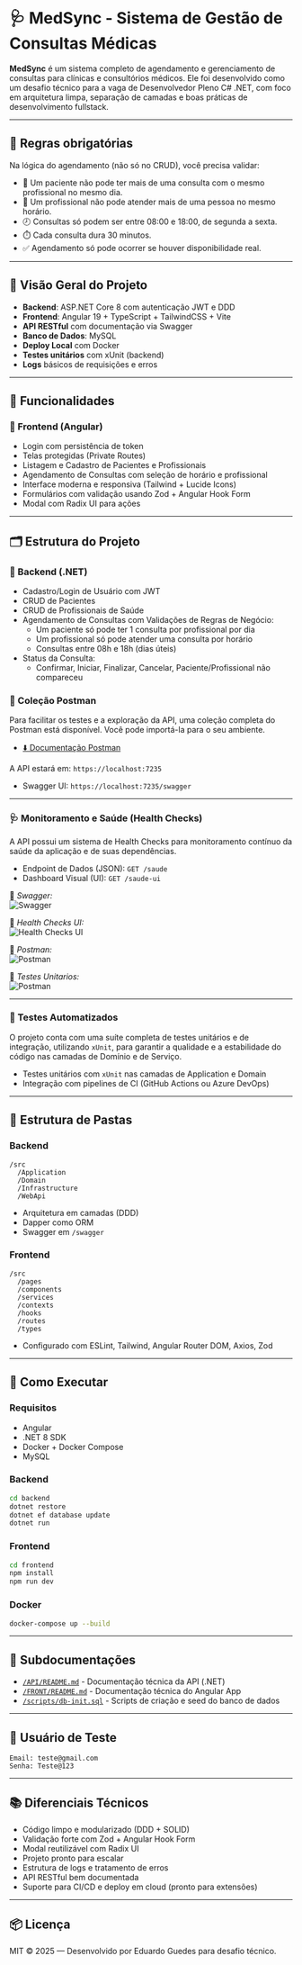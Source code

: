 # 🩺 MedSync - Sistema de Gestão de Consultas Médicas

**MedSync** é um sistema completo de agendamento e gerenciamento de consultas para clínicas e consultórios médicos. Ele foi desenvolvido como um desafio técnico para a vaga de Desenvolvedor Pleno C# .NET, com foco em arquitetura limpa, separação de camadas e boas práticas de desenvolvimento fullstack.

---

## 📘 Regras obrigatórias

Na lógica do agendamento (não só no CRUD), você precisa validar:
- 🔄 Um paciente não pode ter mais de uma consulta com o mesmo profissional no mesmo dia.
- 🚫 Um profissional não pode atender mais de uma pessoa no mesmo horário.
- 🕗 Consultas só podem ser entre 08:00 e 18:00, de segunda a sexta.
- ⏱️ Cada consulta dura 30 minutos.
- ✅ Agendamento só pode ocorrer se houver disponibilidade real.

---

## 📌 Visão Geral do Projeto

- **Backend**: ASP.NET Core 8 com autenticação JWT e DDD  
- **Frontend**: Angular 19 + TypeScript + TailwindCSS + Vite  
- **API RESTful** com documentação via Swagger  
- **Banco de Dados**: MySQL  
- **Deploy Local** com Docker  
- **Testes unitários** com xUnit (backend)  
- **Logs** básicos de requisições e erros  

---

## 🧱 Funcionalidades

### 🔷 Frontend (Angular)

- Login com persistência de token
- Telas protegidas (Private Routes)
- Listagem e Cadastro de Pacientes e Profissionais
- Agendamento de Consultas com seleção de horário e profissional
- Interface moderna e responsiva (Tailwind + Lucide Icons)
- Formulários com validação usando Zod + Angular Hook Form
- Modal com Radix UI para ações

---

## 🗂 Estrutura do Projeto

### 📂 Backend (.NET)

- Cadastro/Login de Usuário com JWT
- CRUD de Pacientes
- CRUD de Profissionais de Saúde
- Agendamento de Consultas com Validações de Regras de Negócio:
  - Um paciente só pode ter 1 consulta por profissional por dia
  - Um profissional só pode atender uma consulta por horário
  - Consultas entre 08h e 18h (dias úteis)
- Status da Consulta:
  - Confirmar, Iniciar, Finalizar, Cancelar, Paciente/Profissional não compareceu

### 🚀 Coleção Postman

Para facilitar os testes e a exploração da API, uma coleção completa do Postman está disponível. Você pode importá-la para o seu ambiente.

- [⬇️ Documentação Postman](API/doc/MedSync_API.postman_collection.json)

A API estará em: `https://localhost:7235`  
- Swagger UI: `https://localhost:7235/swagger`

---

### 🩺 Monitoramento e Saúde (Health Checks)

A API possui um sistema de Health Checks para monitoramento contínuo da saúde da aplicação e de suas dependências.

- Endpoint de Dados (JSON): `GET /saude`
- Dashboard Visual (UI): `GET /saude-ui`

📸 *Swagger:*  
![Swagger](./API/doc/swagger.PNG)

📸 *Health Checks UI:*  
![Health Checks UI](./API/doc/health.PNG)

📸 *Postman:*  
![Postman](./API/doc/postman.PNG)

📸 *Testes Unitarios:*  
![Postman](./API/doc/testes.PNG)

---

### 🧪 Testes Automatizados

O projeto conta com uma suíte completa de testes unitários e de integração, utilizando `xUnit`, para garantir a qualidade e a estabilidade do código nas camadas de Domínio e de Serviço.

- Testes unitários com `xUnit` nas camadas de Application e Domain
- Integração com pipelines de CI (GitHub Actions ou Azure DevOps)

---

## 📁 Estrutura de Pastas

### Backend

```
/src
  /Application
  /Domain
  /Infrastructure
  /WebApi
```

- Arquitetura em camadas (DDD)
- Dapper como ORM
- Swagger em `/swagger`

### Frontend

```
/src
  /pages
  /components
  /services
  /contexts
  /hooks
  /routes
  /types
```

- Configurado com ESLint, Tailwind, Angular Router DOM, Axios, Zod

---

## 🚀 Como Executar

### Requisitos

- Angular
- .NET 8 SDK
- Docker + Docker Compose
- MySQL

### Backend

```bash
cd backend
dotnet restore
dotnet ef database update
dotnet run
```

### Frontend

```bash
cd frontend
npm install
npm run dev
```

### Docker

```bash
docker-compose up --build
```

---

## 📄 Subdocumentações

- [`/API/README.md`](API/README.md) - Documentação técnica da API (.NET)
- [`/FRONT/README.md`](FRONT/README.md) - Documentação técnica do Angular App
- [`/scripts/db-init.sql`](API/src/CludeMedSync.Data/Scripts/01_create_database_and_Tables.sql) - Scripts de criação e seed do banco de dados

---

## 👤 Usuário de Teste

```
Email: teste@gmail.com
Senha: Teste@123
```

---

## 📚 Diferenciais Técnicos

- Código limpo e modularizado (DDD + SOLID)
- Validação forte com Zod + Angular Hook Form
- Modal reutilizável com Radix UI
- Projeto pronto para escalar
- Estrutura de logs e tratamento de erros
- API RESTful bem documentada
- Suporte para CI/CD e deploy em cloud (pronto para extensões)

---

## 📦 Licença

MIT © 2025 — Desenvolvido por Eduardo Guedes para desafio técnico.